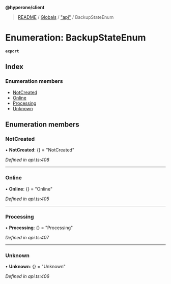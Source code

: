 **@hyperone/client**

> [README](../README.md) / [Globals](../globals.md) / ["api"](../modules/_api_.md) / BackupStateEnum

# Enumeration: BackupStateEnum

**`export`** 

## Index

### Enumeration members

* [NotCreated](_api_.backupstateenum.md#notcreated)
* [Online](_api_.backupstateenum.md#online)
* [Processing](_api_.backupstateenum.md#processing)
* [Unknown](_api_.backupstateenum.md#unknown)

## Enumeration members

### NotCreated

•  **NotCreated**: {} = "NotCreated"

*Defined in api.ts:408*

___

### Online

•  **Online**: {} = "Online"

*Defined in api.ts:405*

___

### Processing

•  **Processing**: {} = "Processing"

*Defined in api.ts:407*

___

### Unknown

•  **Unknown**: {} = "Unknown"

*Defined in api.ts:406*
